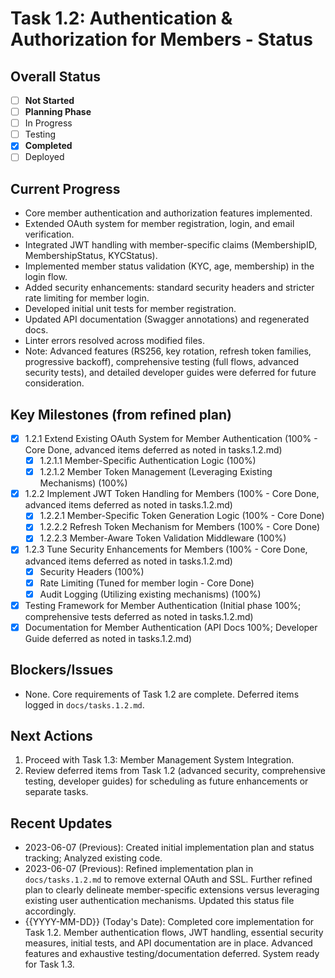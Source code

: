 # Task 1.2: Authentication & Authorization for Members - Status

## Overall Status
- [ ] **Not Started**
- [ ] **Planning Phase**
- [ ] In Progress
- [ ] Testing
- [X] **Completed**
- [ ] Deployed

## Current Progress
- Core member authentication and authorization features implemented.
- Extended OAuth system for member registration, login, and email verification.
- Integrated JWT handling with member-specific claims (MembershipID, MembershipStatus, KYCStatus).
- Implemented member status validation (KYC, age, membership) in the login flow.
- Added security enhancements: standard security headers and stricter rate limiting for member login.
- Developed initial unit tests for member registration.
- Updated API documentation (Swagger annotations) and regenerated docs.
- Linter errors resolved across modified files.
- Note: Advanced features (RS256, key rotation, refresh token families, progressive backoff), comprehensive testing (full flows, advanced security tests), and detailed developer guides were deferred for future consideration.

## Key Milestones (from refined plan)
- [X] 1.2.1 Extend Existing OAuth System for Member Authentication (100% - Core Done, advanced items deferred as noted in tasks.1.2.md)
    - [X] 1.2.1.1 Member-Specific Authentication Logic (100%)
    - [X] 1.2.1.2 Member Token Management (Leveraging Existing Mechanisms) (100%)
- [X] 1.2.2 Implement JWT Token Handling for Members (100% - Core Done, advanced items deferred as noted in tasks.1.2.md)
    - [X] 1.2.2.1 Member-Specific Token Generation Logic (100% - Core Done)
    - [X] 1.2.2.2 Refresh Token Mechanism for Members (100% - Core Done)
    - [X] 1.2.2.3 Member-Aware Token Validation Middleware (100%)
- [X] 1.2.3 Tune Security Enhancements for Members (100% - Core Done, advanced items deferred as noted in tasks.1.2.md)
    - [X] Security Headers (100%)
    - [X] Rate Limiting (Tuned for member login - Core Done)
    - [X] Audit Logging (Utilizing existing mechanisms) (100%)
- [X] Testing Framework for Member Authentication (Initial phase 100%; comprehensive tests deferred as noted in tasks.1.2.md)
- [X] Documentation for Member Authentication (API Docs 100%; Developer Guide deferred as noted in tasks.1.2.md)

## Blockers/Issues
- None. Core requirements of Task 1.2 are complete. Deferred items logged in `docs/tasks.1.2.md`.

## Next Actions
1.  Proceed with Task 1.3: Member Management System Integration.
2.  Review deferred items from Task 1.2 (advanced security, comprehensive testing, developer guides) for scheduling as future enhancements or separate tasks.

## Recent Updates
- 2023-06-07 (Previous): Created initial implementation plan and status tracking; Analyzed existing code.
- 2023-06-07 (Previous): Refined implementation plan in `docs/tasks.1.2.md` to remove external OAuth and SSL. Further refined plan to clearly delineate member-specific extensions versus leveraging existing user authentication mechanisms. Updated this status file accordingly.
- {{YYYY-MM-DD}} (Today's Date): Completed core implementation for Task 1.2. Member authentication flows, JWT handling, essential security measures, initial tests, and API documentation are in place. Advanced features and exhaustive testing/documentation deferred. System ready for Task 1.3. 